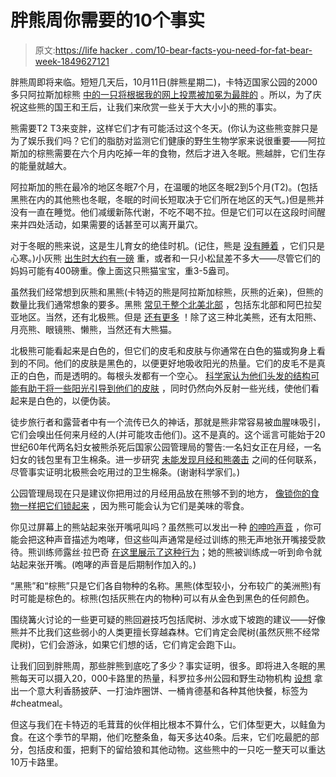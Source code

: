 # 胖熊周你需要的10个事实

> 原文:[https://life hacker . com/10-bear-facts-you-need-for-fat-bear-week-1849627121](https://lifehacker.com/10-bear-facts-you-need-for-fat-bear-week-1849627121)

胖熊周即将来临。短短几天后，10月11日(胖熊星期二)，卡特迈国家公园的2000多只阿拉斯加棕熊 [中的一只将根据我的网上投票被加冕为最胖的](https://explore.org/fat-bear-week) 。所以，为了庆祝这些熊的国王和王后，让我们来欣赏一些关于大大小小的熊的事实。

熊需要T2 T3来变胖，这样它们才有可能活过这个冬天。(你认为这些熊变胖只是为了娱乐我们吗？它们的脂肪对监测它们健康的野生生物学家来说很重要——阿拉斯加的棕熊需要在六个月内吃掉一年的食物，然后才进入冬眠。熊越胖，它们生存的能量就越大。

阿拉斯加的熊在最冷的地区冬眠7个月，在温暖的地区冬眠2到5个月(T2)。(包括黑熊在内的其他熊也冬眠，冬眠的时间长短取决于它们所在地区的天气。)但是熊并没有一直在睡觉。他们减缓新陈代谢，不吃不喝不拉。但是它们可以在这段时间醒来并四处活动，如果需要的话甚至可以离开巢穴。

对于冬眠的熊来说，这是生儿育女的绝佳时机。(记住，熊是 [没有睡着](https://bear.org/myth-mother-bears-give-birth-in-their-sleep-wake-up-in-spring-and-are-surprised-they-have-cubs/) ，它们只是心寒。)小灰熊 [出生时大约有一磅](https://www.nps.gov/katm/blogs/birth-of-a-brown-bear.htm) 重，或者和一只小松鼠差不多大——尽管它们的妈妈可能有400磅重。像上面这只熊猫宝宝，重3-5盎司。

虽然我们经常想到灰熊和黑熊(卡特迈的熊是阿拉斯加棕熊，灰熊的近亲)，但熊的数量比我们通常想象的要多。黑熊 [常见于整个北美北部](https://bear.org/black-bear-range/) ，包括东北部和阿巴拉契亚地区。当然，还有北极熊。但是 [还有更多](https://www.nationalgeographic.com/animals/mammals/facts/bears-grizzly-polar-panda) ！除了这三种北美熊，还有太阳熊、月亮熊、眼镜熊、懒熊，当然还有大熊猫。

北极熊可能看起来是白色的，但它们的皮毛和皮肤与你通常在白色的猫或狗身上看到的不同。他们的皮肤是黑色的，以便更好地吸收阳光的热量。它们的皮毛不是真正的白色，而是透明的。每根头发都有一个空心。 [科学家认为他们头发的结构可能有助于将一些阳光引导到他们的皮肤](https://snowbrains.com/polar-bears-fur-not-white/) ，同时仍然向外反射一些光线，使他们看起来是白色的，以便伪装。

徒步旅行者和露营者中有一个流传已久的神话，那就是熊非常容易被血腥味吸引，它们会嗅出任何来月经的人(并可能攻击他们)。这不是真的。这个谣言可能始于20世纪60年代两名妇女被熊杀死后国家公园管理局的警告:一名妇女正在月经，一名妇女的钱包里有卫生棉条。进一步研究 [未能发现月经和熊袭击](https://bear.org/myth-menstrual-odors-trigger-bear-attacks/) 之间的任何联系，尽管事实证明北极熊会吃用过的卫生棉条。(谢谢科学家们。)

公园管理局现在只是建议你把用过的月经用品放在熊够不到的地方， [像锁你的食物一样把它们锁起来](https://www.nps.gov/yell/learn/nature/grizzlybear-menstrual-odor.htm) ，因为熊可能会认为它们是美味的零食。

你见过屏幕上的熊站起来张开嘴吼叫吗？虽然熊可以发出一种 [的呻吟声音](https://www.nps.gov/yell/learn/photosmultimedia/grizzlysounds.htm) ，你可能会把这种声音描述为咆哮，但这些叫声通常是经过训练的熊无声地张开嘴接受款待。熊训练师露丝·拉巴奇 [在这里展示了这种行为](https://bear.org/training-bears/)；她的熊被训练成一听到命令就站起来张开嘴。(咆哮的声音是后期制作加入的。)

“黑熊”和“棕熊”只是它们各自物种的名称。黑熊(体型较小，分布较广的美洲熊)有时可能是棕色的。棕熊(包括灰熊在内的物种)可以有从金色到黑色的任何颜色。

围绕篝火讨论的一些更可疑的熊回避技巧包括爬树、涉水或下坡跑的建议——好像熊并不比我们这些弱小的人类更擅长穿越森林。它们肯定会爬树(虽然灰熊不经常爬树)，它们会游泳，如果它们想的话，它们肯定会跑下山。

让我们回到胖熊周，那些胖熊到底吃了多少？事实证明，很多。即将进入冬眠的黑熊每天可以摄入20，000卡路里的热量，科罗拉多州公园和野生动物机构 [设想](https://www.idahostatesman.com/news/nation-world/national/article255119407.html) 拿出一个意大利香肠披萨、一打油炸圈饼、一桶肯德基和各种其他快餐，标签为#cheatmeal。

但这与我们在卡特迈的毛茸茸的伙伴相比根本不算什么，它们体型更大，以鲑鱼为食。在这个季节的早期，他们吃整条鱼，每天多达40条。后来，它们吃最肥的部分，包括皮和蛋，把剩下的留给狼和其他动物。这些熊中的一只吃一整天可以重达10万卡路里。